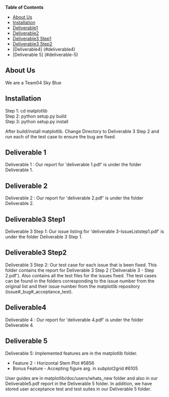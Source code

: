 <!-- DON'T EDIT THIS SECTION, INSTEAD RE-RUN doctoc TO UPDATE -->
**Table of Contents**

- [About Us](#about-us)
- [Installation](#installation)
- [Deliverable1](#deliverable-1)
- [Deliverable2](#deliverable-2)
- [Deliverable3 Step1](#deliverable3-step1)
- [Deliverable3 Step2](#deliverable3-step2)
- [Deliverable4] (#deliverable4)
- [Deliverable 5] (#deliverable-5)

## About Us
We are a Team04 Sky Blue
## Installation
Step 1: cd matplotlib <br />
Step 2: python setup.py build <br />
Step 3: python setup.py install <br />

After build/install matplotlib. Change Directory to Deliverable 3 Step 2 and run each of the test case to ensure the bug are fixed.
## Deliverable 1
Deliverable 1 : Our report for 'deliverable 1.pdf' is under the folder Deliverable 1.

## Deliverable 2
Deliverable 2 : Our report for 'deliverable 2.pdf' is under the folder Deliverable 2.

## Deliverable3 Step1
Deliverable 3 Step 1: Our issue listing for 'deliverable 3-IssueListstep1.pdf' is under the folder Deliverable 3 Step 1. 

## Deliverable3 Step2
Deliverable 3 Step 2: Our test case for each issue that is been fixed. This folder contains the report for Deliverable 3 Step 2 ('Deliverable 3 - Step 2.pdf'). Also contains all the test files for the issues fixed. The test cases can be found in the folders corresponding to the issue number from the original list and their issue number from the matplotlib repository (issue#_bug#_acceptance_test).

## Deliverable4
Deliverable 4 : Our report for 'deliverable 4.pdf' is under the folder Deliverable 4.

## Deliverable 5
Deliverable 5: 
Implemented features are in the matplotlib folder.
- Feature 2 - Horizontal Stem Plot #5856
- Bonus Feature - Accepting figure arg. in subplot2grid #6105 

User guides are in matplotlib/doc/users/whats_new folder and also in our Deliverable5.pdf report in the Deliverable 5 folder. 
In addition, we have stored user acceptance test and test suites in our Deliverable 5 folder.
